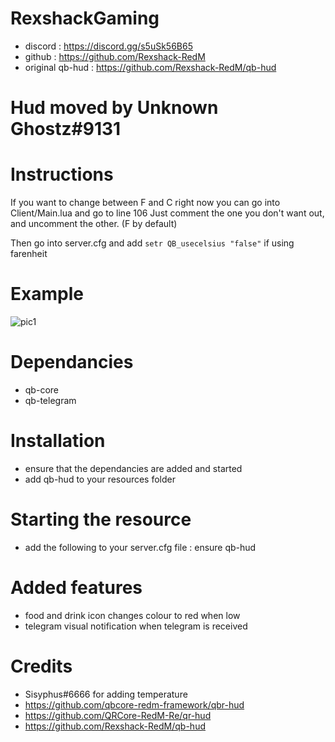 # RexshackGaming
- discord : https://discord.gg/s5uSk56B65
- github : https://github.com/Rexshack-RedM
- original qb-hud : https://github.com/Rexshack-RedM/qb-hud

# Hud moved by Unknown Ghostz#9131

# Instructions
If you want to change between F and C right now you can go into Client/Main.lua and go to line 106
Just comment the one you don't want out, and uncomment the other. (F by default)

Then go into server.cfg and add ```setr QB_usecelsius "false"``` if using farenheit

# Example
![pic1](https://cdn.discordapp.com/attachments/1097996761894748311/1102562122480762931/hudv4.png)

# Dependancies
- qb-core
- qb-telegram

# Installation
- ensure that the dependancies are added and started
- add qb-hud to your resources folder

# Starting the resource
- add the following to your server.cfg file : ensure qb-hud

# Added features
- food and drink icon changes colour to red when low
- telegram visual notification when telegram is received

# Credits
- Sisyphus#6666 for adding temperature
- https://github.com/qbcore-redm-framework/qbr-hud
- https://github.com/QRCore-RedM-Re/qr-hud
- https://github.com/Rexshack-RedM/qb-hud
